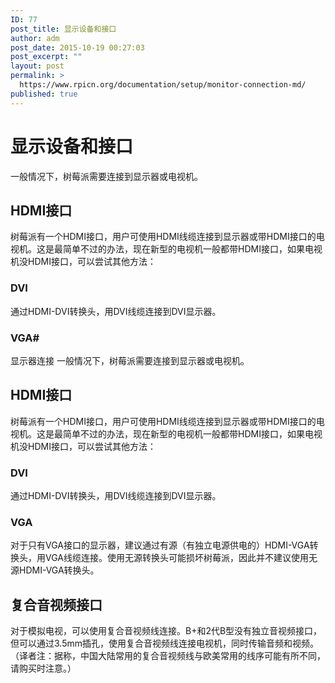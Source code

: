 ```yaml
---
ID: 77
post_title: 显示设备和接口
author: adm
post_date: 2015-10-19 00:27:03
post_excerpt: ""
layout: post
permalink: >
  https://www.rpicn.org/documentation/setup/monitor-connection-md/
published: true
---
```

# 显示设备和接口

一般情况下，树莓派需要连接到显示器或电视机。 

## HDMI接口

树莓派有一个HDMI接口，用户可使用HDMI线缆连接到显示器或带HDMI接口的电视机。这是最简单不过的办法，现在新型的电视机一般都带HDMI接口，如果电视机没HDMI接口，可以尝试其他方法： 

### DVI

通过HDMI-DVI转换头，用DVI线缆连接到DVI显示器。 

### VGA#

显示器连接 一般情况下，树莓派需要连接到显示器或电视机。 

## HDMI接口

树莓派有一个HDMI接口，用户可使用HDMI线缆连接到显示器或带HDMI接口的电视机。这是最简单不过的办法，现在新型的电视机一般都带HDMI接口，如果电视机没HDMI接口，可以尝试其他方法： 

### DVI

通过HDMI-DVI转换头，用DVI线缆连接到DVI显示器。 

### VGA

对于只有VGA接口的显示器，建议通过有源（有独立电源供电的）HDMI-VGA转换头，用VGA线缆连接。使用无源转换头可能损坏树莓派，因此并不建议使用无源HDMI-VGA转换头。 

## 复合音视频接口

对于模拟电视，可以使用复合音视频线连接。B+和2代B型没有独立音视频接口，但可以通过3.5mm插孔，使用复合音视频线连接电视机，同时传输音频和视频。（译者注：据称，中国大陆常用的复合音视频线与欧美常用的线序可能有所不同，请购买时注意。）
